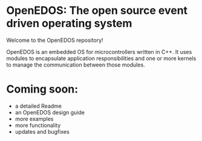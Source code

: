 # OpenEDOS: The open source event driven operating system
Welcome to the OpenEDOS repository!

OpenEDOS is an embedded OS for microcontrollers written in C++.
It uses modules to encapsulate application responsibilities and one
or more kernels to manage the communication between those modules. 

# Coming soon:
- a detailed Readme
- an OpenEDOS design guide
- more examples
- more functionality
- updates and bugfixes
